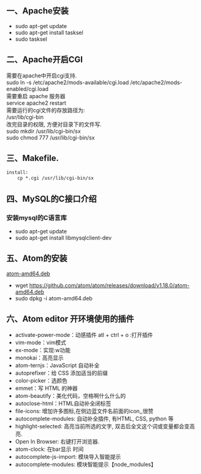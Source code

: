 ## 一、Apache安装  
- sudo apt-get update  
- sudo apt-get install tasksel  
- sudo tasksel  
## 二、Apache开启CGI  
需要在apache中开启cgi支持.  
sudo ln -s /etc/apache2/mods-available/cgi.load /etc/apache2/mods-enabled/cgi.load  
需要重启 apache 服务器  
service apache2 restart  
需要运行的cgi文件的存放路径为:  
/usr/lib/cgi-bin  
改完目录的权限, 方便对目录下的文件写.  
sudo mkdir /usr/lib/cgi-bin/sx  
sudo chmod 777 /usr/lib/cgi-bin/sx  
## 三、Makefile.  
```html  
install:  
	cp *.cgi /usr/lib/cgi-bin/sx  
```
## 四、MySQL的C接口介绍  
### 安装mysql的C语言库  
- sudo apt-get update  
- sudo apt-get install libmysqlclient-dev  
## 五、Atom的安装  
[atom-amd64.deb](https://github.com/atom/atom/releases/download/v1.18.0/atom-amd64.deb)  
- wget https://github.com/atom/atom/releases/download/v1.18.0/atom-amd64.deb
- sudo dpkg -i atom-amd64.deb
## 六、Atom editor 开环境使用的插件  
- activate-power-mode：动感插件 atl + ctrl + o :打开插件  
- vim-mode：vim模式   
- ex-mode：实现:w功能  
- monokai：高亮显示  
- atom-ternjs：JavaScript 自动补全  
- autoprefixer：给 CSS 添加适当的前缀  
- color-picker：选颜色   
- emmet：写 HTML 的神器  
- atom-beautify：美化代码，空格啊什么什么的  
- autoclose-html：HTML自动补全闭标签   
- file-icons: 增加许多图标,在侧边蓝文件名前面的icon,,很赞  
- autocomplete-modules: 自动补全插件, 有HTML, CSS, python 等  
- highlight-selected: 高亮当前所选的文字, 双击后全文这个词或变量都会变高亮.  
- Open In Browser: 右键打开浏览器.  
- atom-clock: 在bar显示 时间  
- autocomplete-js-import: 模块导入智能提示  
- autocomplete-modules: 模块智能提示【node_modules】  
